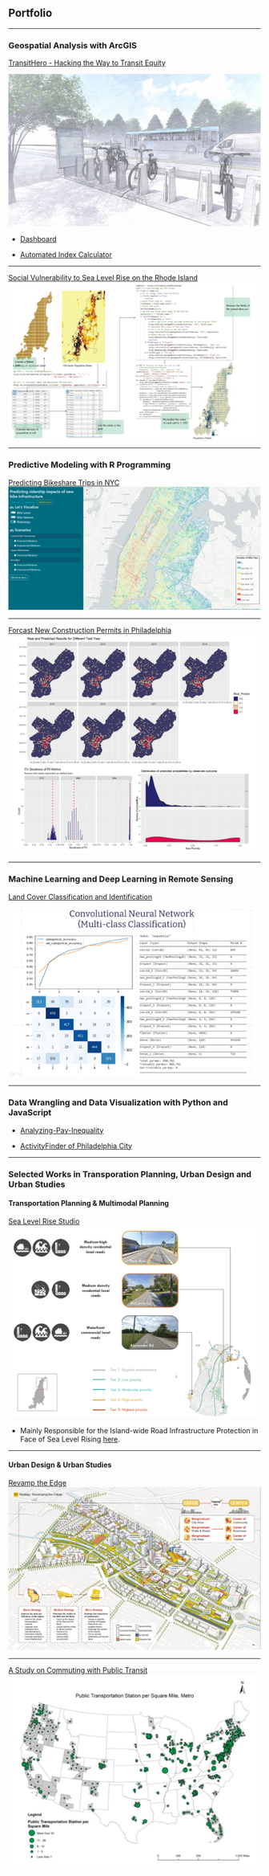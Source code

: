 ##  Portfolio

---

### Geospatial Analysis with ArcGIS

[TransitHero - Hacking the Way to Transit Equity](https://devpost.com/software/transithero-hacking-the-way-to-transit-equity)

<img src='images/hackathon.jpg?raw=true'/>

* [Dashboard](https://www.arcgis.com/apps/dashboards/3cbf06578c3748dfbc3ce59b70843838)

* [Automated Index Calculator](https://github.com/skunz42/Esri-Hackathon)
---

[Social Vulnerability to Sea Level Rise on the Rhode Island](/pdf/ArcPython_workSample_Xintan_Stella_Li.pdf)
<img src='images/arcpy.png?raw=true'/>

---
### Predictive Modeling with R Programming

[Predicting Bikeshare Trips in NYC](/projectMarkdown/PredictingBike.html)
<img src="images/bikeApp.png?raw=true"/>

---

[Forcast New Construction Permits in Philadelphia](/projectMarkdown/ConstructionPermits.html)
<img src="images/ConstructionPermits.jpg?raw=true"/>

---

### Machine Learning and Deep Learning in Remote Sensing

[Land Cover Classification and Identification](/pdf/MUSA_650_Final_Report.pdf)
<img src="images/remotesensing.png?raw=true"/>

---
### Data Wrangling and Data Visualization with Python and JavaScript

- [Analyzing-Pay-Inequality](https://github.com/rsk2327/PDSG_PayInequality)

- [ActivityFinder of Philadelphia City](https://xintianli.github.io/MUSA611_FinalProject/)

---

### Selected Works in Transporation Planning, Urban Design and Urban Studies

#### Transportation Planning & Multimodal Planning 

[Sea Level Rise Studio]()
<img src="images/studio.png?raw=true"/>
* Mainly Responsible for the Island-wide Road Infrastructure Protection in Face of Sea Level Rising [here](/pdf/transit_part_studio.pdf). 

---

#### Urban Design & Urban Studies 

[Revamp the Edge](/pdf/Design_Portfolio.pdf)
<img src="images/ud1.png?raw=true"/>

---

[A Study on Commuting with Public Transit](/pdf/Commuting_with_Public_Transit.pdf)
<img src="images/Commuting_with_Public_Transit.jpg?raw=true"/>
